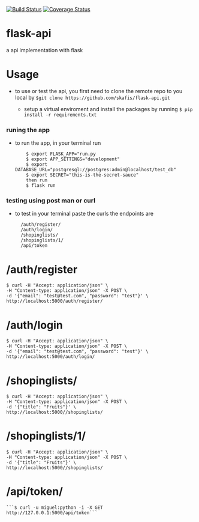 [![Build Status](https://travis-ci.org/skafis/flask-api.svg?branch=master)](https://travis-ci.org/skafis/flask-api)
[![Coverage Status](https://coveralls.io/repos/github/skafis/flask-api/badge.svg?branch=master)](https://coveralls.io/github/skafis/flask-api?branch=master)
# flask-api
a api implementation with flask

# Usage
* to use or test the api, you first need to clone the remote repo to you local
  by   ```$git clone https://github.com/skafis/flask-api.git```

  * setup a virtual enviroment and install the packages by running
     ```$ pip install -r requirements.txt```


### runing the app
* to run the app, in your terminal run
    ```
   		$ export FLASK_APP="run.py
   		$ export APP_SETTINGS="development"
   		$ export DATABASE_URL="postgresql://postgres:admin@localhost/test_db"
   		$ export SECRET="this-is-the-secret-sauce"
 		then run 
    	$ flask run
    ```



### testing using post man or curl 

* to test in your terminal paste the curls 
	the endpoints are 

		/auth/register/
		/auth/login/
		/shopinglists/
		/shopinglists/1/
		/api/token

# /auth/register

	$ curl -H "Accept: application/json" \
	-H "Content-type: application/json" -X POST \
	-d '{"email": "test@test.com", "password": "test"}' \
	http://localhost:5000/auth/register/

# /auth/login 
	$ curl -H "Accept: application/json" \
	-H "Content-type: application/json" -X POST \
	-d '{"email": "test@test.com", "password": "test"}' \
	http://localhost:5000/auth/login/

# /shopinglists/

	$ curl -H "Accept: application/json" \
	-H "Content-type: application/json" -X POST \
	-d '{"title": "Fruits"}' \
	http://localhost:5000//shopinglists/

# /shopinglists/1/
	$ curl -H "Accept: application/json" \
	-H "Content-type: application/json" -X POST \
	-d '{"title": "Fruits"}' \
	http://localhost:5000//shopinglists/

# /api/token/
	```$ curl -u miguel:python -i -X GET http://127.0.0.1:5000/api/token```